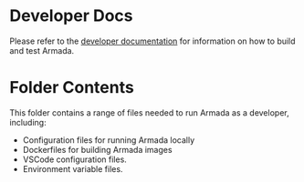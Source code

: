 # Developer Docs

Please refer to the [developer documentation](../docs/developer.md) for information on how to build and test Armada.

# Folder Contents

This folder contains a range of files needed to run Armada as a developer, including:

- Configuration files for running Armada locally
- Dockerfiles for building Armada images
- VSCode configuration files.
- Environment variable files.